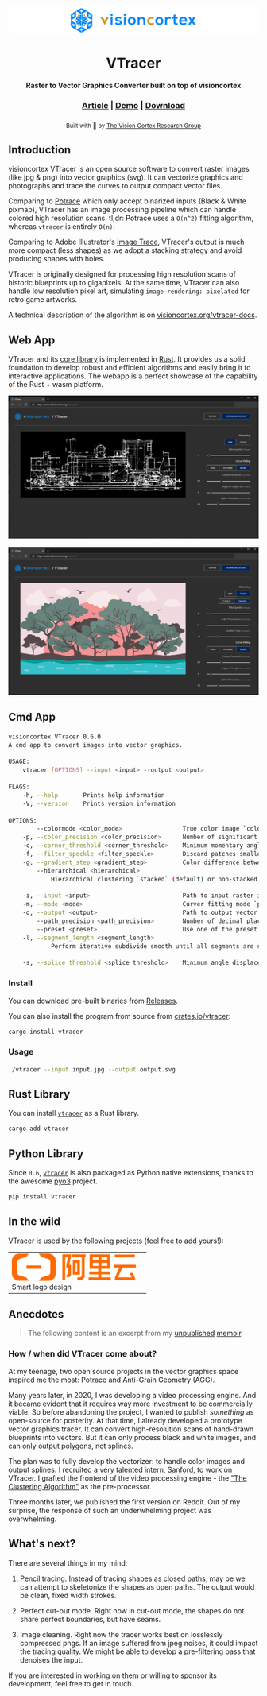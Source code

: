 <div align="center">

  <img src="docs/images/visioncortex-banner.png">
  <h1>VTracer</h1>

  <p>
    <strong>Raster to Vector Graphics Converter built on top of visioncortex</strong>
  </p>

  <h3>
    <a href="https://www.visioncortex.org/vtracer-docs">Article</a>
    <span> | </span>
    <a href="https://www.visioncortex.org/vtracer/">Demo</a>
    <span> | </span>
    <a href="https://github.com/visioncortex/vtracer/releases/latest">Download</a>
  </h3>

  <sub>Built with 🦀 by <a href="https://www.visioncortex.org/">The Vision Cortex Research Group</a></sub>
</div>

## Introduction

visioncortex VTracer is an open source software to convert raster images (like jpg & png) into vector graphics (svg). It can vectorize graphics and photographs and trace the curves to output compact vector files.

Comparing to [Potrace](http://potrace.sourceforge.net/) which only accept binarized inputs (Black & White pixmap), VTracer has an image processing pipeline which can handle colored high resolution scans. tl;dr: Potrace uses a `O(n^2)` fitting algorithm, whereas `vtracer` is entirely `O(n)`.

Comparing to Adobe Illustrator's [Image Trace](https://helpx.adobe.com/illustrator/using/image-trace.html), VTracer's output is much more compact (less shapes) as we adopt a stacking strategy and avoid producing shapes with holes.

VTracer is originally designed for processing high resolution scans of historic blueprints up to gigapixels. At the same time, VTracer can also handle low resolution pixel art, simulating `image-rendering: pixelated` for retro game artworks.

A technical description of the algorithm is on [visioncortex.org/vtracer-docs](https://www.visioncortex.org/vtracer-docs).

## Web App

VTracer and its [core library](//github.com/visioncortex/visioncortex) is implemented in [Rust](//www.rust-lang.org/). It provides us a solid foundation to develop robust and efficient algorithms and easily bring it to interactive applications. The webapp is a perfect showcase of the capability of the Rust + wasm platform.

![screenshot](docs/images/screenshot-01.png)

![screenshot](docs/images/screenshot-02.png)

## Cmd App

```sh
visioncortex VTracer 0.6.0
A cmd app to convert images into vector graphics.

USAGE:
    vtracer [OPTIONS] --input <input> --output <output>

FLAGS:
    -h, --help       Prints help information
    -V, --version    Prints version information

OPTIONS:
        --colormode <color_mode>                 True color image `color` (default) or Binary image `bw`
    -p, --color_precision <color_precision>      Number of significant bits to use in an RGB channel
    -c, --corner_threshold <corner_threshold>    Minimum momentary angle (degree) to be considered a corner
    -f, --filter_speckle <filter_speckle>        Discard patches smaller than X px in size
    -g, --gradient_step <gradient_step>          Color difference between gradient layers
        --hierarchical <hierarchical>
            Hierarchical clustering `stacked` (default) or non-stacked `cutout`. Only applies to color mode.

    -i, --input <input>                          Path to input raster image
    -m, --mode <mode>                            Curver fitting mode `pixel`, `polygon`, `spline`
    -o, --output <output>                        Path to output vector graphics
        --path_precision <path_precision>        Number of decimal places to use in path string
        --preset <preset>                        Use one of the preset configs `bw`, `poster`, `photo`
    -l, --segment_length <segment_length>
            Perform iterative subdivide smooth until all segments are shorter than this length

    -s, --splice_threshold <splice_threshold>    Minimum angle displacement (degree) to splice a spline
```

### Install

You can download pre-built binaries from [Releases](https://github.com/visioncortex/vtracer/releases).

You can also install the program from source from [crates.io/vtracer](https://crates.io/crates/vtracer):

```sh
cargo install vtracer
```

### Usage

```sh
./vtracer --input input.jpg --output output.svg
```

## Rust Library

You can install [`vtracer`](https://crates.io/crates/vtracer) as a Rust library.

```sh
cargo add vtracer
```

## Python Library

Since `0.6`, [`vtracer`](https://pypi.org/project/vtracer/) is also packaged as Python native extensions, thanks to the awesome [pyo3](https://github.com/PyO3/pyo3) project.

```sh
pip install vtracer
```

## In the wild

VTracer is used by the following projects (feel free to add yours!):

<table>
  <tbody>
    <tr>
      <td><a href="https://logo.aliyun.com/logo#/name"><img src="docs/images/aliyun-logo.png" width="250"/></a>
      <br>Smart logo design
      </td>
      <td></td>
    </tr>
  </tbody>
</table>

## Anecdotes

> The following content is an excerpt from my [unpublished](https://github.com/sponsors/tyt2y3) [memoir](https://github.com/visioncortex/memoir).

### How / when did VTracer come about?

At my teenage, two open source projects in the vector graphics space inspired me the most: Potrace and Anti-Grain Geometry (AGG).

Many years later, in 2020, I was developing a video processing engine. And it became evident that it requires way more investment to be commercially viable. So before abandoning the project, I wanted to publish *something* as open-source for posterity. At that time, I already developed a prototype vector graphics tracer. It can convert high-resolution scans of hand-drawn blueprints into vectors. But it can only process black and white images, and can only output polygons, not splines.

The plan was to fully develop the vectorizer: to handle color images and output splines. I recruited a very talented intern, [Sanford](@shpun817), to work on VTracer. I grafted the frontend of the video processing engine - the ["The Clustering Algorithm"](https://www.visioncortex.org/impression-docs#the-clustering-algorithm) as the pre-processor.

Three months later, we published the first version on Reddit. Out of my surprise, the response of such an underwhelming project was overwhelming.

## What's next?

There are several things in my mind:

1. Pencil tracing. Instead of tracing shapes as closed paths, may be we can attempt to skeletonize the shapes as open paths. The output would be clean, fixed width strokes.

2. Perfect cut-out mode. Right now in cut-out mode, the shapes do not share perfect boundaries, but have seams.

3. Image cleaning. Right now the tracer works best on losslessly compressed pngs. If an image suffered from jpeg noises, it could impact the tracing quality. We might be able to develop a pre-filtering pass that denoises the input.

If you are interested in working on them or willing to sponsor its development, feel free to get in touch.
